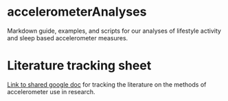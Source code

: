 # accelerometerAnalyses
Markdown guide, examples, and scripts for our analyses of lifestyle activity and sleep based accelerometer measures.

# Literature tracking sheet
[Link to shared google doc](https://docs.google.com/spreadsheets/d/1YL4whsPbZzHwvM_Q4FRuhpljLQG9wr8kREy8r6ICwT8/edit?usp=sharing) for tracking the literature on the methods of accelerometer use in research. 
